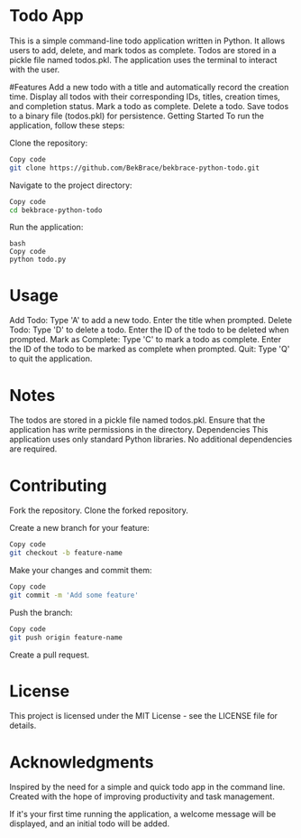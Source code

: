 # Todo App
This is a simple command-line todo application written in Python. 
It allows users to add, delete, and mark todos as complete. 
Todos are stored in a pickle file named todos.pkl. 
The application uses the terminal to interact with the user.


#Features
Add a new todo with a title and automatically record the creation time.
Display all todos with their corresponding IDs, titles, creation times, and completion status.
Mark a todo as complete.
Delete a todo.
Save todos to a binary file (todos.pkl) for persistence.
Getting Started
To run the application, follow these steps:

Clone the repository:
```bash
Copy code
git clone https://github.com/BekBrace/bekbrace-python-todo.git
```

Navigate to the project directory:
```bash
Copy code
cd bekbrace-python-todo
```
Run the application:
```
bash
Copy code
python todo.py
```
# Usage
Add Todo: Type 'A' to add a new todo. Enter the title when prompted.
Delete Todo: Type 'D' to delete a todo. Enter the ID of the todo to be deleted when prompted.
Mark as Complete: Type 'C' to mark a todo as complete. Enter the ID of the todo to be marked as complete when prompted.
Quit: Type 'Q' to quit the application.

# Notes
The todos are stored in a pickle file named todos.pkl. Ensure that the application has write permissions in the directory.
Dependencies
This application uses only standard Python libraries. No additional dependencies are required.

# Contributing
Fork the repository.
Clone the forked repository.

Create a new branch for your feature:
```bash
Copy code
git checkout -b feature-name
```

Make your changes and commit them:
```bash
Copy code
git commit -m 'Add some feature'
```
Push the branch:
```bash
Copy code
git push origin feature-name
```
Create a pull request.

# License
This project is licensed under the MIT License - see the LICENSE file for details.

# Acknowledgments
Inspired by the need for a simple and quick todo app in the command line. Created with the hope of improving productivity and task management.

If it's your first time running the application, a welcome message will be displayed, and an initial todo will be added.
